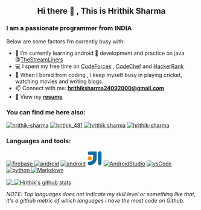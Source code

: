 <h2 align="center">Hi there 👋 , This is Hrithik Sharma</h2>

### I am a passionate programmer from INDIA
 

<!--
**Coder481/coder481** is a ✨ _special_ ✨ repository because its `README.md` (this file) appears on your GitHub profile.

Below are some 

- 🌱 I’m currently learning android development and practice on java
- 🔭 I’m currently learning ...
- 👯 I’m looking to collaborate on ...
- 🤔 I’m looking for help with ...
- 💬 Ask me about ...
- 📫 How to reach me: ...
- 😄 Pronouns: ...
- ⚡ Fun fact: ...
-->
Below are some factors I’m currently busy with:
- 🌱 I’m currently learning android 📱 development and practice on java @[TheStreamLiners](https://github.com/The-Streamliners)
- 💻 I spent my free time on [CodeForces](https://codeforces.com/profile/hrithik20) , [CodeChef](https://www.codechef.com/users/coder481) and [HackerRank](https://www.hackerrank.com/hrithiksharma241)
- 👯 When I bored from coding , I keep myself busy in playing cricket, watching movies and writing blogs.
- 📫 Connect with me: **hrithiksharma24092000@gmail.com**
- 📄 View my [**resume**](https://drive.google.com/file/d/1b8WHsNSBWrASKRieeZqPDAw_D49bykRN/view?usp=sharing)

<h3 align="left">You can find me here also:</h3>
<p><a href="https://www.linkedin.com/in/hrithik-sharma-70576319b/" target="blank"><img src="https://img.icons8.com/fluent/48/000000/linkedin.png"alt="hrithik-sharma"/></a>
<a href="https://www.instagram.com/hrithik_481/" target="blank"><img src="https://img.icons8.com/fluent/48/000000/instagram-new.png"alt="hrithik_481"/></a>
<a href="https://www.facebook.com/profile.php?id=100042920351971" target="blank"><img src="https://img.icons8.com/fluent/48/000000/facebook-new.png"alt="hrithik sharma"/></a>
<a href="https://medium.com/@hrithik-sharma" target="blank"><img src="https://img.icons8.com/ios-filled/72/medium-monogram--v2.gif"alt="hrithik-sharma" width=45 height=45/></a>
</p>


### Languages and tools:
<p> <a href="https://firebase.google.com/" target="_blank"> <img src="https://www.vectorlogo.zone/logos/firebase/firebase-icon.svg" alt="firebase" width="40" height="40"/> </a> 
<a href="https://en.wikipedia.org/wiki/Android_software_development" target="_blank"> <img src="https://www.vectorlogo.zone/logos/android/android-icon.svg" alt="android" width="40" height="40"/></a>
<a href="https://en.wikipedia.org/wiki/Java_(programming_language)" target="_blank"> <img src="https://www.vectorlogo.zone/logos/java/java-icon.svg" alt="android" width="40" height="40"/></a> 
<a href="https://en.wikipedia.org/wiki/IntelliJ_IDEA" target="_blank"> <img src="https://github.com/Coder481/CDN/blob/main/ICONS/intellij.svg" alt="intelliJ" width="40" height="40"/></a>
<a href="https://developer.android.com/studio" target="_blank"> <img src="https://img.icons8.com/fluency/2x/4a90e2/android-studio--v3.png" alt="AndroidStudio" width="40" height="40"/></a>
<!--<a href="https://en.wikipedia.org/wiki/C%2B%2B" target="_blank"> <img src="https://github.com/Coder481/CDN/blob/main/ICONS/c.svg" alt="C++" width="40" height="40"/></a>
<a href="https://en.wikipedia.org/wiki/C_(programming_language)" target="_blank"> <img src="https://cdn.iconscout.com/icon/free/png-64/c-programming-569564.png" alt="C" width="40" height="40"/></a>
<a href="https://en.wikipedia.org/wiki/HTML" target="_blank"> <img src="https://cdn.iconscout.com/icon/free/png-64/html-2752158-2284975.png" alt="html" width="40" height="40"/></a>
<a href="https://en.wikipedia.org/wiki/CSS" target="_blank"> <img src="https://cdn.iconscout.com/icon/free/png-64/css-131-722685.png" alt="css" width="40" height="40"/></a>-->
<a href="https://code.visualstudio.com/download" target="_blank"> <img src="https://cdn.iconscout.com/icon/free/png-64/visual-studio-code-1868941-1583105.png" alt="vsCode" width="40" height="40"/></a>
<!--<a href="https://www.djangoproject.com/" target="_blank"> <img src="https://cdn.iconscout.com/icon/free/png-64/django-1-282754.png" alt="django" width="40" height="40"/></a>
<a href="https://en.wikipedia.org/wiki/Terminal" target="_blank"> <img src="https://cdn.iconscout.com/icon/premium/png-64-thumb/terminal-2229455-1858303.png" alt="terminal" width="40" height="40"/></a> -->
<a href="https://en.wikipedia.org/wiki/Python_(programming_language)" target="_blank"> <img src="https://www.vectorlogo.zone/logos/python/python-icon.svg" alt="python" width="40" height="40"/> </a>
<a href="https://en.wikipedia.org/wiki/Markdown" target="_blank"> <img src="https://img.icons8.com/ios/2x/markdown--v2.png" alt="Markdown" width="40" height="40"/></a>
</p>


<a href="https://github.com/anuraghazra/github-readme-stats">
  <img align="center" src="https://github-readme-stats.vercel.app/api/top-langs/?username=Coder481&theme=radical&hide=css,html,c,Jupyter Notebook" />
</a>

<a href="https://github.com/anuraghazra/github-readme-stats">
  <img align="center" src="https://github-readme-stats.vercel.app/api?username=Coder481&count_private=true&show_icons=true&theme=radical&line_height=27&v=5" alt="Hrithik's github stats" />
</a>



*NOTE: Top languages does not indicate my skill level or something like that, it's a github metric of which languages i have the most code on Github.*
